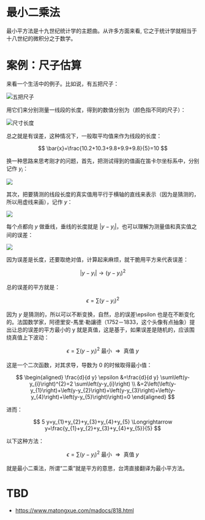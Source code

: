 # 最小二乘法

最小平方法是十九世纪统计学的主题曲。从许多方面来看, 它之于统计学就相当于十八世纪的微积分之于数学。

# 案例：尺子估算

来看一个生活中的例子。比如说，有五把尺子：

![五把尺子](https://s1.ax1x.com/2020/10/11/0cJbvV.png)

用它们来分别测量一线段的长度，得到的数值分别为（颜色指不同的尺子）：

![尺寸长度](https://s1.ax1x.com/2020/10/11/0cJXbF.png)

总之就是有误差，这种情况下，一般取平均值来作为线段的长度：

$$
\bar{x}=\frac{10.2+10.3+9.8+9.9+9.8}{5}=10
$$

换一种思路来思考刚才的问题，首先，把测试得到的值画在笛卡尔坐标系中，分别记作 $y_i$：

![](https://s1.ax1x.com/2020/10/11/0cYe5d.png)

其次，把要猜测的线段长度的真实值用平行于横轴的直线来表示（因为是猜测的，所以用虚线来画），记作 $y$：

![](https://s1.ax1x.com/2020/10/11/0cYnPA.png)

每个点都向 $y$ 做垂线，垂线的长度就是 $|y-y_i|$，也可以理解为测量值和真实值之间的误差：

![](https://s1.ax1x.com/2020/10/11/0cY3qS.png)

因为误差是长度，还要取绝对值，计算起来麻烦，就干脆用平方来代表误差：

$$
\left|y-y_{i}\right| \rightarrow\left(y-y_{i}\right)^{2}
$$

总的误差的平方就是：

$$
\epsilon=\sum\left(y-y_{i}\right)^{2}
$$

因为 $y$ 是猜测的，所以可以不断变换，自然，总的误差\epsilon 也是在不断变化的。法国数学家，阿德里安-馬里·勒讓德（1752－1833，这个头像有点抽象）提出让总的误差的平方最小的 y 就是真值，这是基于，如果误差是随机的，应该围绕真值上下波动：

$$
\epsilon=\sum\left(y-y_{i}\right)^{2} \text { 最小 } \Longrightarrow \text { 真值 } y
$$

这是一个二次函数，对其求导，导数为 0 的时候取得最小值：

$$
\begin{aligned}
\frac{d}{d y} \epsilon &=\frac{d}{d y} \sum\left(y-y_{i}\right)^{2}=2 \sum\left(y-y_{i}\right) \\
&=2\left(\left(y-y_{1}\right)+\left(y-y_{2}\right)+\left(y-y_{3}\right)+\left(y-y_{4}\right)+\left(y-y_{5}\right)\right)=0
\end{aligned}
$$

进而：

$$
5 y=y_{1}+y_{2}+y_{3}+y_{4}+y_{5} \Longrightarrow y=\frac{y_{1}+y_{2}+y_{3}+y_{4}+y_{5}}{5}
$$

以下这种方法：

$$
\epsilon=\sum\left(y-y_{i}\right)^{2} \text { 最小 } \Longrightarrow \text { 真值 } y
$$

就是最小二乘法，所谓“二乘”就是平方的意思，台湾直接翻译为最小平方法。

# TBD

- https://www.matongxue.com/madocs/818.html
